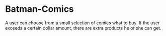 # Batman-Comics
A user can choose from a small selection of comics what to buy. If the user exceeds a certain dollar amount, there are extra products he or she can get.
